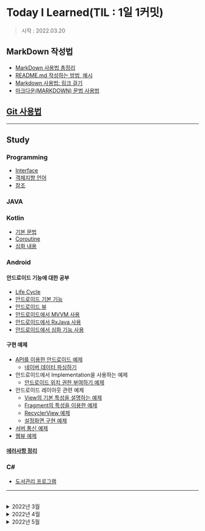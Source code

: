 # Today I Learned(TIL : 1일 1커밋)

> 시작 : 2022.03.20

## MarkDown 작성법
+ [MarkDown 사용법 총정리](https://heropy.blog/2017/09/30/markdown/)
+ [README.md 작성하는 방법, 예시](https://m.blog.naver.com/jooeun0502/221956294941)
+ [Markdown 사용법: 링크 걸기](https://velog.io/@dblee/%EA%B9%83%ED%97%88%EB%B8%8CMarkdown-%EC%82%AC%EC%9A%A9%EB%B2%95-%EB%A7%81%ED%81%AC-%EA%B1%B8%EA%B8%B0)
+ [마크다운(MARKDOWN) 문법 사용법](https://eungbean.github.io/2018/06/11/How-to-use-markdown/)

## [Git 사용법](./git/git.md)

- - -

## **Study**

### **Programming**
* [Interface](./programming/interface.md)
* [객체지향 언어](./programming/object-orientation-language.md)
* [참조](./programming/reference.md)

### **JAVA**

### **Kotlin**
* [기본 문법](./kotlin/kotlin-basic.md)
* [Coroutine](./kotlin/kotlin-coroutine.md)
* [심화 내용](./kotlin/kotlin-study.md)

### **Android**
#### 안드로이드 기능에 대한 공부
* [Life Cycle](./android/android-study/android-lifecycle-study.md)
* [안드로이드 기본 기능](./android/android-study/android-basic-function-study.md)
* [안드로이드 뷰](./android/android-study/android-view-basic-study.md)
* [안드로이드에서 MVVM 사용](./android/android-study/android-mvvm-study.md)
* [안드로이드에서 RxJava 사용](./android/android-study/android-rxjava-study.md)
* [안드로이드에서 심화 기능 사용](./android/android-study/android-deep-function-study.md)
#### 구현 예제
* [API를 이용한 안드로이드 예제](./android/sample-source/android-api/android-api-sample.md)
    * [네이버 데이터 파싱하기](./android/sample-source/android-api/naver-shopping-api.md)
* 안드로이드에서 Implementation을 사용하는 예제
    * [안드로이드 위치 권한 부여하기 예제](./android/sample-source/android-impl/android-permission-sample.md)
* 안드로이드 레이아웃 관련 예제
    * [View의 기본 특성을 설명하는 예제](./android/sample-source/android-layout/android-view-basic-sample.md)
    * [Fragment의 특성을 이용한 예제](./android/sample-source/android-layout/android-fragment-sample.md)
    * [RecyclerView 예제](./android/sample-source/android-layout/android-recyclerview-sample.md)
    * [설정화면 구현 예제](./android/sample-source/android-layout/android-settingview-sample.md)
* [서버 통신 예제](./android/sample-source/android-server/android-server-study.md)
* [웹뷰 예제](./android/sample-source/android-webview/android-webview-study.md)
#### [에러사항 정리](./android/error/android-error.md)

### **C#**
* [도서관리 프로그램](./c%23/book-m-p/book-management-program.md)

- - -

<br>

<details>
<summary>2022년 3월</summary>

* 03/28
    * Source에서 Color에 Alpha값 넣기
* 03/29
    * Kotlin - Deligation

</details>

<details>
<summary>2022년 4월</summary>

* 04/05
    * typealias VS inline class
    * android xml : tools란?
* 04/13
    * TIL 구조 변경
    * notifyDataChanged() 종류
* 04/19
    * Android TextView Ellipsize
* 04/20
    * 참조

</details>

<details>
<summary>2022년 5월</summary>

* 05/17
    * RxJava 추가 작성
    * Retrofit 404 Error
    * int, long format 오류

* 05/19
    * RxJava 추가 작성

* 05/20
    * DeepLink 작성

</details>

<br>